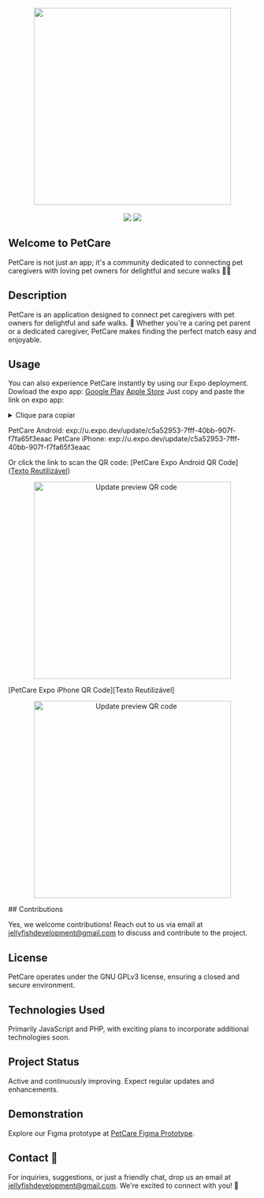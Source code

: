 <p align="center">
    <a href="https://github.com/LuizMateuss/Pet-Care/">
        <img src="https://i.imgur.com/Z6OOazx.png" width="400"></a>
    <br><br>
    <a href="https://developer.mozilla.org/en-US/docs/Learn/JavaScript"><img src="https://img.shields.io/badge/JavaScript-F7DF1E?style=flat&logo=JavaScript&logoColor=black"></a>
    <a href="https://www.php.net/"><img src="https://img.shields.io/badge/PHP-%23007ACC.svg?style=flat&logo=php&logoColor=white"></a>
</p>

## Welcome to PetCare
PetCare is not just an app; it's a community dedicated to connecting pet caregivers with loving pet owners for delightful and secure walks 💜🚶

## Description

PetCare is an application designed to connect pet caregivers with pet owners for delightful and safe walks. 🐶 Whether you're a caring pet parent or a dedicated caregiver, PetCare makes finding the perfect match easy and enjoyable.


<!--
## Installation

To get started with PetCare, follow these simple steps:

1. Install Node.js
2. Install dependencies using `npm i`
3. Run the project with `npx expo start`
4. Open your preferred Android emulator or use the Expo app to scan the QR code for immediate access. -->

## Usage

You can also experience PetCare instantly by using our Expo deployment. 
Dowload the expo app:
[Google Play](https://play.google.com/store/apps/details?id=host.exp.exponent&pcampaignid=web_share)
[Apple Store](https://apps.apple.com/br/app/expo-go/id982107779)
Just copy and paste the link on expo app: 
<details>
  <summary>Clique para copiar</summary>

  ```bash
  git clone https://github.com/seu-usuario/seu-repositorio.git
  ```
</details>

PetCare Android: exp://u.expo.dev/update/c5a52953-7fff-40bb-907f-f7fa65f3eaac
PetCare iPhone: exp://u.expo.dev/update/c5a52953-7fff-40bb-907f-f7fa65f3eaac

[Texto Reutilizável]: https://qr.expo.dev/eas-update?updateId=df0294b9-2263-42df-85e2-88a2774e7b25&appScheme=exp&host=u.expo.dev

Or click the link to scan the QR code:
[PetCare Expo Android QR Code]([Texto Reutilizável])
<p align="center">
    <img src="[Texto Reutilizável]" width="400" alt="Update preview QR code">
</p>
[PetCare Expo iPhone QR Code][Texto Reutilizável]
<p align="center">
    <img src="https://qr.expo.dev/eas-update?updateId=df0294b9-2263-42df-85e2-88a2774e7b25&appScheme=exp&host=u.expo.dev" width="400" alt="Update preview QR code">
</p>
## Contributions

Yes, we welcome contributions! Reach out to us via email at jellyfishdevelopment@gmail.com to discuss and contribute to the project.

## License

PetCare operates under the GNU GPLv3 license, ensuring a closed and secure environment.

## Technologies Used

Primarily JavaScript and PHP, with exciting plans to incorporate additional technologies soon.

## Project Status

Active and continuously improving. Expect regular updates and enhancements.

## Demonstration

Explore our Figma prototype at [PetCare Figma Prototype](https://cutt.ly/wwOIuvWR).

## Contact 🚀

For inquiries, suggestions, or just a friendly chat, drop us an email at jellyfishdevelopment@gmail.com. We're excited to connect with you! 📧
